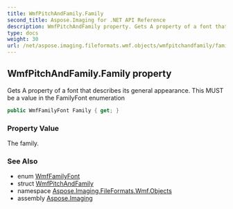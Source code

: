 ```yaml
---
title: WmfPitchAndFamily.Family
second_title: Aspose.Imaging for .NET API Reference
description: WmfPitchAndFamily property. Gets A property of a font that describes its general appearance. This MUST be a value in the FamilyFont enumeration
type: docs
weight: 30
url: /net/aspose.imaging.fileformats.wmf.objects/wmfpitchandfamily/family/
---
```

## WmfPitchAndFamily.Family property

Gets A property of a font that describes its general appearance. This MUST be a value in the FamilyFont enumeration

```csharp
public WmfFamilyFont Family { get; }
```

### Property Value

The family.

### See Also

* enum [WmfFamilyFont](../../../aspose.imaging.fileformats.wmf.consts/wmffamilyfont/)
* struct [WmfPitchAndFamily](../)
* namespace [Aspose.Imaging.FileFormats.Wmf.Objects](../../wmfpitchandfamily/)
* assembly [Aspose.Imaging](../../../)


